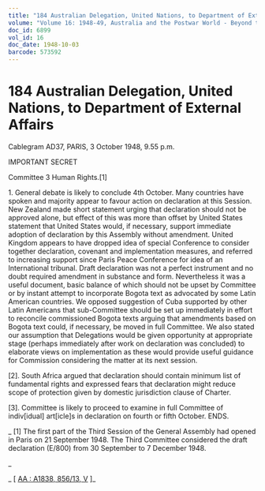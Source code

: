 ```yaml
---
title: "184 Australian Delegation, United Nations, to Department of External Affairs"
volume: "Volume 16: 1948-49, Australia and the Postwar World - Beyond the Region"
doc_id: 6899
vol_id: 16
doc_date: 1948-10-03
barcode: 573592
---
```


# 184 Australian Delegation, United Nations, to Department of External Affairs

Cablegram AD37, PARIS, 3 October 1948, 9.55 p.m.

IMPORTANT SECRET

Committee 3 Human Rights.[1]

1\. General debate is likely to conclude 4th October. Many countries have spoken and majority appear to favour action on declaration at this Session. New Zealand made short statement urging that declaration should not be approved alone, but effect of this was more than offset by United States statement that United States would, if necessary, support immediate adoption of declaration by this Assembly without amendment. United Kingdom appears to have dropped idea of special Conference to consider together declaration, covenant and implementation measures, and referred to increasing support since Paris Peace Conference for idea of an International tribunal. Draft declaration was not a perfect instrument and no doubt required amendment in substance and form. Nevertheless it was a useful document, basic balance of which should not be upset by Committee or by instant attempt to incorporate Bogota text as advocated by some Latin American countries. We opposed suggestion of Cuba supported by other Latin Americans that sub-Committee should be set up immediately in effort to reconcile commissioned Bogota texts arguing that amendments based on Bogota text could, if necessary, be moved in full Committee. We also stated our assumption that Delegations would be given opportunity at appropriate stage (perhaps immediately after work on declaration was concluded) to elaborate views on implementation as these would provide useful guidance for Commission considering the matter at its next session.

[2]. South Africa argued that declaration should contain minimum list of fundamental rights and expressed fears that declaration might reduce scope of protection given by domestic jurisdiction clause of Charter.

[3]. Committee is likely to proceed to examine in full Committee of indiv[idual] art[icle]s in declaration on fourth or fifth October. ENDS.

_ [1] The first part of the Third Session of the General Assembly had opened in Paris on 21 September 1948. The Third Committee considered the draft declaration (E/800) from 30 September to 7 December 1948.

_

_ [ [AA : A1838, 856/13, V](http://www.naa.gov.au/cgi-bin/Search?O=I&Number=573592) ]_

